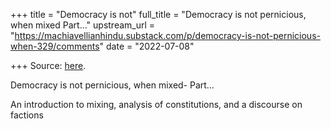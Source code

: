 +++
title = "Democracy is not"
full_title = "Democracy is not pernicious, when mixed Part…"
upstream_url = "https://machiavellianhindu.substack.com/p/democracy-is-not-pernicious-when-329/comments"
date = "2022-07-08"

+++
Source: [here](https://machiavellianhindu.substack.com/p/democracy-is-not-pernicious-when-329/comments).

Democracy is not pernicious, when mixed- Part…

An introduction to mixing, analysis of constitutions, and a discourse on factions
